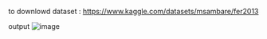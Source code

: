 to downlowd dataset :
https://www.kaggle.com/datasets/msambare/fer2013


output 
![image](https://github.com/user-attachments/assets/3768988a-8bcb-4202-970b-4307d69d8828)
